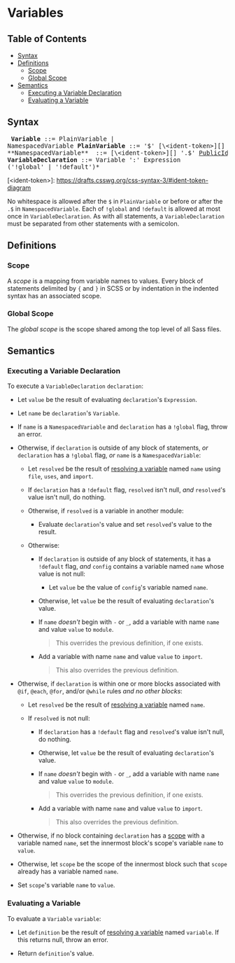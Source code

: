 # Variables

## Table of Contents

* [Syntax](#syntax)
* [Definitions](#definitions)
  * [Scope](#scope)
  * [Global Scope](#global-scope)
* [Semantics](#semantics)
  * [Executing a Variable Declaration](#executing-a-variable-declaration)
  * [Evaluating a Variable](#evaluating-a-variable)

## Syntax

<x><pre>
**Variable**            ::= PlainVariable | NamespacedVariable
**PlainVariable**       ::= '$' [\<ident-token>][]
**NamespacedVariable**  ::= [\<ident-token>][] '.$' [PublicIdentifier][]
**VariableDeclaration** ::= Variable ':' Expression ('!global' | '!default')*
</pre></x>
[\<ident-token>]: https://drafts.csswg.org/css-syntax-3/#ident-token-diagram

[PublicIdentifier]: modules.md#syntax

No whitespace is allowed after the `$` in `PlainVariable` or before or after
the `.$` in `NamespacedVariable`. Each of `!global` and `!default` is allowed
at most once in `VariableDeclaration`. As with all statements, a
`VariableDeclaration` must be separated from other statements with a semicolon.

## Definitions

### Scope

A *scope* is a mapping from variable names to values. Every block of statements
delimited by `{` and `}` in SCSS or by indentation in the indented syntax has an
associated scope.

### Global Scope

The *global scope* is the scope shared among the top level of all Sass files.

## Semantics

### Executing a Variable Declaration

To execute a `VariableDeclaration` `declaration`:

* Let `value` be the result of evaluating `declaration`'s `Expression`.

* Let `name` be `declaration`'s `Variable`.

* If `name` is a `NamespacedVariable` and `declaration` has a `!global` flag,
  throw an error.

* Otherwise, if `declaration` is outside of any block of statements, *or*
  `declaration` has a `!global` flag, *or* `name` is a `NamespacedVariable`:

  * Let `resolved` be the result of [resolving a variable][] named `name` using
    `file`, `uses`, and `import`.

  * If `declaration` has a `!default` flag, `resolved` isn't null, *and*
   `resolved`'s value isn't null, do nothing.

  * Otherwise, if `resolved` is a variable in another module:

    * Evaluate `declaration`'s value and set `resolved`'s value to the result.

  * Otherwise:

    * If `declaration` is outside of any block of statements, it has a
      `!default` flag, *and* `config` contains a variable named `name` whose
      value is not null:

      * Let `value` be the value of `config`'s variable named `name`.

    * Otherwise, let `value` be the result of evaluating `declaration`'s value.

    * If `name` *doesn't* begin with `-` or `_`, add a variable with name `name`
      and value `value` to `module`.

      > This overrides the previous definition, if one exists.

    * Add a variable with name `name` and value `value` to `import`.

      > This also overrides the previous definition.

  [resolving a variable]: modules.md#resolving-a-member

* Otherwise, if `declaration` is within one or more blocks associated with
  `@if`, `@each`, `@for`, and/or `@while` rules *and no other blocks*:

  * Let `resolved` be the result of [resolving a variable][] named `name`.

  * If `resolved` is not null:

    * If `declaration` has a `!default` flag and `resolved`'s value isn't
      null, do nothing.

    * Otherwise, let `value` be the result of evaluating `declaration`'s value.

    * If `name` *doesn't* begin with `-` or `_`, add a variable with name `name`
      and value `value` to `module`.

      > This overrides the previous definition, if one exists.

    * Add a variable with name `name` and value `value` to `import`.

      > This also overrides the previous definition.

* Otherwise, if no block containing `declaration` has a [scope](#scope) with a
  variable named `name`, set the innermost block's scope's variable `name` to
  `value`.

* Otherwise, let `scope` be the scope of the innermost block such that `scope`
  already has a variable named `name`.

* Set `scope`'s variable `name` to `value`.

### Evaluating a Variable

To evaluate a `Variable` `variable`:

* Let `definition` be the result of [resolving a variable][] named `variable`.
  If this returns null, throw an error.

* Return `definition`'s value.
